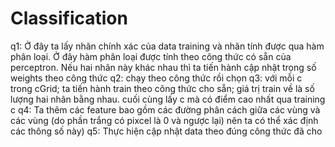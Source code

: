 # Classification
q1: Ở đây ta lấy nhãn chính xác của data training và nhãn tính được qua hàm phân loại. 
Ở đây hàm phân loại được tính theo công thức có sẵn của perceptron. 
Nếu hai nhãn này khác nhau thì ta tiến hành cập nhật trọng số weights theo công thức
q2: chạy theo công thức rồi chọn
q3: với mỗi c trong cGrid; 
ta tiến hành train theo công thức cho sẵn; 
giá trị train về là số lượng hai nhãn bằng nhau. 
cuối cùng lấy c mà có điểm cao nhất qua training c
q4: Ta thêm các feature bao gồm các đường phân cách giữa các vùng và các vùng (do phần trắng có pixcel là 0 và ngược lại) nên ta có thể xác định các thông số này)
q5: Thực hiện cập nhật data theo đúng công thức đã cho
